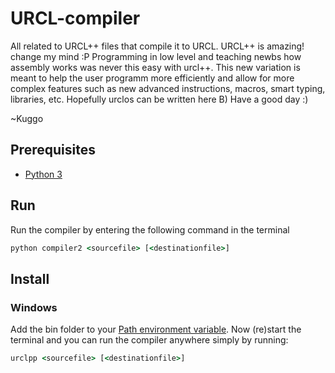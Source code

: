# URCL-compiler
All related to URCL++ files that compile it to URCL.
URCL++ is amazing! change my mind :P
Programming in low level and teaching newbs how assembly works was never this easy with urcl++. This new variation is meant to help the user programm more efficiently and allow for more complex features such as new advanced instructions, macros, smart typing, libraries, etc. Hopefully urclos can be written here B)
Have a good day :)

~Kuggo

## Prerequisites
- [Python 3](https://www.python.org/)

## Run
Run the compiler by entering the following command in the terminal
```cmd
python compiler2 <sourcefile> [<destinationfile>]
```

## Install
### Windows
Add the bin folder to your [Path environment variable](https://duckduckgo.com/?q=windows+add+to+path).
Now (re)start the terminal and you can run the compiler anywhere simply by running:
```cmd
urclpp <sourcefile> [<destinationfile>]
```
